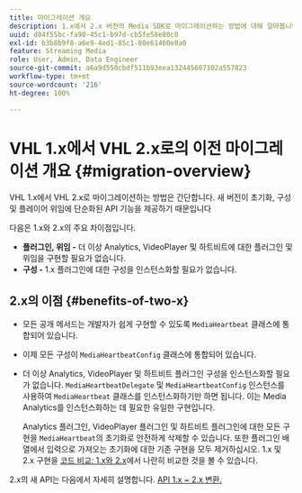 ```yaml
---
title: 마이그레이션 개요
description: 1.x에서 2.x 버전의 Media SDK로 마이그레이션하는 방법에 대해 알아봅니다.
uuid: d84f55bc-fa90-45c1-b97d-cb5fe58e80c0
exl-id: b3b8b9f8-a6e9-4ed1-85c1-80e61460e8a0
feature: Streaming Media
role: User, Admin, Data Engineer
source-git-commit: a6a9d550cbdf511b93eea132445607102a557823
workflow-type: tm+mt
source-wordcount: '216'
ht-degree: 100%

---
```


# VHL 1.x에서 VHL 2.x로의 이전 마이그레이션 개요 {#migration-overview}

VHL 1.x에서 VHL 2.x로 마이그레이션하는 방법은 간단합니다. 새 버전이 초기화, 구성 및 플레이어 위임에 단순화된 API 기능을 제공하기 때문입니다

다음은 1.x와 2.x의 주요 차이점입니다.

* **플러그인, 위임 -** 더 이상 Analytics, VideoPlayer 및 하트비트에 대한 플러그인 및 위임을 구현할 필요가 없습니다.
* **구성 -** 1.x 플러그인에 대한 구성을 인스턴스화할 필요가 없습니다.

## 2.x의 이점 {#benefits-of-two-x}

* 모든 공개 메서드는 개발자가 쉽게 구현할 수 있도록 `MediaHeartbeat` 클래스에 통합되어 있습니다.
* 이제 모든 구성이 `MediaHeartbeatConfig` 클래스에 통합되어 있습니다.
* 더 이상 Analytics, VideoPlayer 및 하트비트 플러그인 구성을 인스턴스화할 필요가 없습니다. `MediaHeartbeatDelegate` 및 `MediaHeartbeatConfig` 인스턴스를 사용하여 `MediaHeartbeat` 클래스를 인스턴스화하기만 하면 됩니다. 이는 Media Analytics를 인스턴스화하는 데 필요한 유일한 구현입니다.

  Analytics 플러그인, VideoPlayer 플러그인 및 하트비트 플러그인에 대한 모든 구현을 `MediaHeartbeat`의 초기화로 안전하게 삭제할 수 있습니다. 또한 플러그인 배열에서 입력으로 가져오는 초기화에 대한 기존 구현을 모두 제거하십시오. 1.x 및 2.x 구현을 [코드 비교: 1.x와 2.x](./code-comparison-1x-2x.md)에서 나란히 비교한 것을 볼 수 있습니다.

2.x의 새 API는 다음에서 자세히 설명합니다. [API 1.x ~ 2.x 변환.](./1x-2x-api-change.md)
